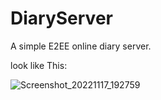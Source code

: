 # DiaryServer
A simple E2EE online diary server.

look like This:

![Screenshot_20221117_192759](https://voidtech.cn/i/2022/11/17/vw1ox8.png)

